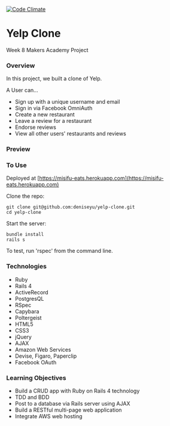 [![Code Climate](https://codeclimate.com/github/deniseyu/yelp-clone/badges/gpa.svg)](https://codeclimate.com/github/deniseyu/yelp-clone)
# Yelp Clone

Week 8 Makers Academy Project

### Overview

In this project, we built a clone of Yelp.

A User can...

* Sign up with a unique username and email
* Sign in via Facebook OmniAuth
* Create a new restaurant
* Leave a review for a restaurant
* Endorse reviews
* View all other users' restaurants and reviews

### Preview

### To Use

Deployed at [https://misifu-eats.herokuapp.com](https://misifu-eats.herokuapp.com)

Clone the repo:
```
git clone git@github.com:deniseyu/yelp-clone.git
cd yelp-clone
```
Start the server:
```
bundle install
rails s
```

To test, run 'rspec' from the command line.

### Technologies

* Ruby
* Rails 4
* ActiveRecord
* PostgresQL
* RSpec
* Capybara
* Poltergeist
* HTML5
* CSS3
* jQuery
* AJAX
* Amazon Web Services
* Devise, Figaro, Paperclip
* Facebook OAuth

### Learning Objectives

* Build a CRUD app with Ruby on Rails 4 technology
* TDD and BDD
* Post to a database via Rails server using AJAX
* Build a RESTful multi-page web application
* Integrate AWS web hosting

